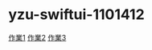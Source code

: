 # yzu-swiftui-1101412

[作業1](https://github.com/ldhejlvfl/yzu-swiftui-1101412/edit/main/hw1.md)
[作業2](https://github.com/ldhejlvfl/yzu-swiftui-1101412/edit/main/hw2.md)
[作業3](https://github.com/ldhejlvfl/yzu-swiftui-1101412/edit/main/hw3.md)

